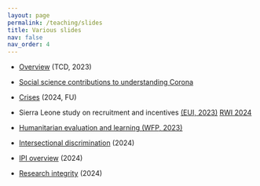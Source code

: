 ```yaml
---
layout: page
permalink: /teaching/slides
title: Various slides
nav: false
nav_order: 4
---
```


* [Overview](,,.slides/tcd_2023.html) (TCD, 2023)

* [Social science contributions to understanding Corona](../slides/20231110_corona.html) 

* [Crises](../slides/2024_crises.html) (2024, FU)

* Sierra Leone study on recruitment and incentives [(EUI, 2023)](../slides/20231130_sl_cahw.html) [RWI 2024](../slides/202410_RWI.html)

* [Humanitarian evaluation and learning (WFP, 2023)](../slides/2020312_humphreys_wfp.html) 

* [Intersectional discrimination](../slides/202402_fhk.html) (2024)

* [IPI overview](../slides/ipi_2024.html) (2024)

* [Research integrity](../slides/2024_standards.html) (2024)